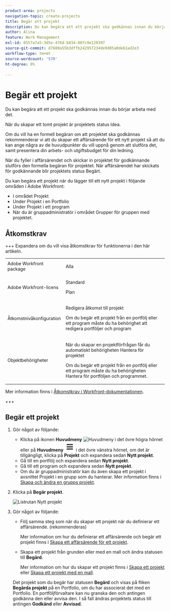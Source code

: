 ```yaml
---
product-area: projects
navigation-topic: create-projects
title: Begär ett projekt
description: Du kan begära att ett projekt ska godkännas innan du börjar arbeta med det. Vi rekommenderar att du skapar ett affärsärende för ett nytt projekt så att du kan ge en översikt över några av de huvudpunkter du vill uppnå genom att fylla i det, samt presentera arbetet och utgiftsbudgeten för ditt team. När du fyller i affärsärendet och skickar in projektet för godkännande slutförs den formella begäran för projektet. När affärsärendet har skickats för godkännande blir projektets status Begärt.
author: Alina
feature: Work Management
exl-id: 6557a7a5-3d5e-476d-b834-007c9e120397
source-git-commit: d7600a55b3dffb242957234de9d85a0deb1ad2e3
workflow-type: tm+mt
source-wordcount: '570'
ht-degree: 0%

---
```


# Begär ett projekt

<!--Audited: April 2024-->

Du kan begära att ett projekt ska godkännas innan du börjar arbeta med det.

När du skapar ett tomt projekt är projektets status Idea.

Om du vill ha en formell begäran om att projektet ska godkännas rekommenderar vi att du skapar ett affärsärende för ett nytt projekt så att du kan ange några av de huvudpunkter du vill uppnå genom att slutföra det, samt presentera din arbets- och utgiftsbudget för din ledning.

När du fyller i affärsärendet och skickar in projektet för godkännande slutförs den formella begäran för projektet. När affärsärendet har skickats för godkännande blir projektets status Begärt.

Du kan begära ett projekt när du lägger till ett nytt projekt i följande områden i Adobe Workfront:

* I området Projekt
* Under Projekt i en Portfolio
* Under Projekt i ett program
* När du är gruppadministratör i området Grupper för gruppen med projektet.

## Åtkomstkrav

+++ Expandera om du vill visa åtkomstkrav för funktionerna i den här artikeln. 

<table style="table-layout:auto"> 
 <col> 
 <col> 
 <tbody> 
  <tr> 
   <td role="rowheader">Adobe Workfront package</td> 
   <td> <p>Alla</p> </td> 
  </tr> 
  <tr> 
   <td role="rowheader"> <p role="rowheader">Adobe Workfront-licens</p> </td> 
   <td> <p>Standard</p>
   <p>Plan</p>
   </td> 
  </tr> 
  <tr> 
   <td role="rowheader">Åtkomstnivåkonfiguration</td> 
   <td> <p>Redigera åtkomst till projekt</p>
   <p>Om du begär ett projekt från en portfölj eller ett program måste du ha behörighet att redigera portföljer och program</p>
    </td> 
  </tr> 
  <tr> 
   <td role="rowheader">Objektbehörigheter</td> 
   <td> <p>När du skapar en projektförfrågan får du automatiskt behörigheten Hantera för projektet </p> 
   <p>Om du begär ett projekt från en portfölj eller ett program måste du ha behörigheten Hantera för portföljen och programmet.</p>
   </td> 
  </tr> 
 </tbody> 
</table>

Mer information finns i [Åtkomstkrav i Workfront-dokumentationen](/help/quicksilver/administration-and-setup/add-users/access-levels-and-object-permissions/access-level-requirements-in-documentation.md).

+++

<!--Old:

<table style="table-layout:auto"> 
 <col> 
 <col> 
 <tbody> 
  <tr> 
   <td role="rowheader">Adobe Workfront plan</td> 
   <td> <p>Any</p> </td> 
  </tr> 
  <tr> 
   <td role="rowheader"> <p role="rowheader">Adobe Workfront license*</p> </td> 
   <td> <p>New: Standard </p>
   Or
   <p>Current: Plan </p>
   </td> 
  </tr> 
  <tr> 
   <td role="rowheader">Access level</td> 
   <td> <p>Edit access to Projects</p> </td> 
  </tr> 
  <tr> 
   <td role="rowheader">Object permissions</td> 
   <td> <p>When you create a project request you automatically receive Manage permissions to the project </p> </td> 
  </tr> 
 </tbody> 
</table>-->

## Begär ett projekt

1. Gör något av följande:

   * Klicka på ikonen **Huvudmeny** ![Huvudmeny](assets/main-menu-icon.png) i det övre högra hörnet eller på **Huvudmeny** ![Huvudmenyrader](assets/lines-main-menu.png) i det övre vänstra hörnet, om det är tillgängligt, klicka på **Projekt** och expandera sedan **Nytt projekt**.
   * Gå till en portfölj och expandera sedan **Nytt projekt**.
   * Gå till ett program och expandera sedan **Nytt projekt**.
   * Om du är gruppadministratör kan du även skapa ett projekt i avsnittet Projekt i en grupp som du hanterar. Mer information finns i [Skapa och ändra en grupps projekt](../../../administration-and-setup/manage-groups/work-with-group-objects/create-and-modify-a-groups-projects.md).

1. Klicka på **Begär projekt**.

   ![Listrutan Nytt projekt](assets/new-project-dropdown-nwe-350x358.png)

1. Gör något av följande:

   * Följ samma steg som när du skapar ett projekt när du definierar ett affärsärende. (rekommenderas)

     Mer information om hur du definierar ett affärsärende och begär ett projekt finns i [Skapa ett affärsärende för ett projekt](../../../manage-work/projects/define-a-business-case/create-business-case.md).

   * Skapa ett projekt från grunden eller med en mall och ändra statusen till **Begärd**.

     Mer information om hur du skapar ett projekt finns i [Skapa ett projekt](../../../manage-work/projects/create-projects/create-project.md) eller [Skapa ett projekt med en mall](../../../manage-work/projects/create-projects/create-project-from-template.md).

   Det projekt som du begär har statusen **Begärd** och visas på fliken **Begärda projekt** på en Portfolio, om du har associerat det med en Portfolio. En portföljförvaltare kan nu granska den och antingen godkänna den eller avvisa den. I så fall ändras projektets status till antingen **Godkänd** eller **Avvisad**.
